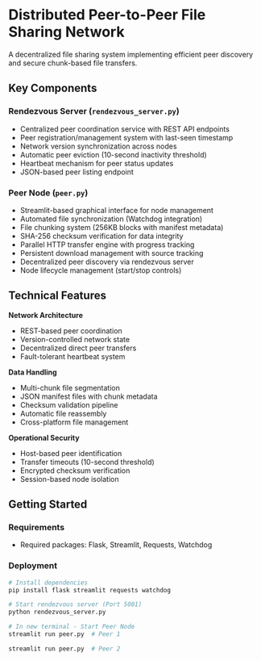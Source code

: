 # Distributed Peer-to-Peer File Sharing Network

A decentralized file sharing system implementing efficient peer discovery and secure chunk-based file transfers.

## Key Components

### Rendezvous Server (`rendezvous_server.py`)
- Centralized peer coordination service with REST API endpoints
- Peer registration/management system with last-seen timestamp
- Network version synchronization across nodes
- Automatic peer eviction (10-second inactivity threshold)
- Heartbeat mechanism for peer status updates
- JSON-based peer listing endpoint

### Peer Node (`peer.py`)
- Streamlit-based graphical interface for node management
- Automated file synchronization (Watchdog integration)
- File chunking system (256KB blocks with manifest metadata)
- SHA-256 checksum verification for data integrity
- Parallel HTTP transfer engine with progress tracking
- Persistent download management with source tracking
- Decentralized peer discovery via rendezvous server
- Node lifecycle management (start/stop controls)

## Technical Features

**Network Architecture**
- REST-based peer coordination
- Version-controlled network state
- Decentralized direct peer transfers
- Fault-tolerant heartbeat system

**Data Handling**
- Multi-chunk file segmentation
- JSON manifest files with chunk metadata
- Checksum validation pipeline
- Automatic file reassembly
- Cross-platform file management

**Operational Security**
- Host-based peer identification
- Transfer timeouts (10-second threshold)
- Encrypted checksum verification
- Session-based node isolation

## Getting Started

### Requirements
- Required packages: Flask, Streamlit, Requests, Watchdog

### Deployment
```bash
# Install dependencies
pip install flask streamlit requests watchdog

# Start rendezvous server (Port 5001)
python rendezvous_server.py

# In new terminal - Start Peer Node
streamlit run peer.py  # Peer 1

streamlit run peer.py  # Peer 2 
